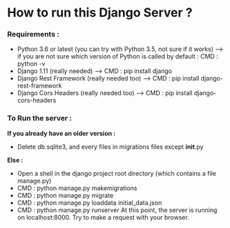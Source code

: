How to run this Django Server ? 
=================================

### Requirements :
- Python 3.6 or latest (you can try with Python 3.5, not sure if it works)
    --> if you are not sure which version of Python is called by default : 
        CMD : python -v
- Django 1.11 (really needed)
    --> CMD : pip install django
- Django Rest Framework (really needed too)
    --> CMD : pip install django-rest-framework
- Django Cors Headers (really needed too)
    --> CMD : pip install django-cors-headers

### To Run the server :


__If you already have an older version :__
- Delete db.sqlite3, and every files in migrations files except __init__.py

__Else :__
- Open a shell in the django project root directory (which contains a file manage.py)
- CMD : python manage.py makemigrations
- CMD : python manage.py migrate
- CMD : python manage.py loaddata initial_data.json
- CMD : python manage.py runserver
At this point, the server is running on localhost:8000. Try to make a request with your browser.